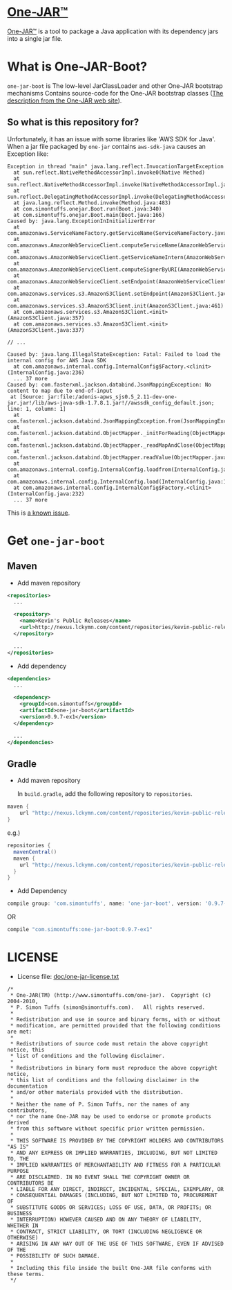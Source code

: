 # [One-JAR™](http://one-jar.sourceforge.net)
[One-JAR™](http://one-jar.sourceforge.net) is a tool to package a Java application with its dependency jars into a single jar file.

# What is One-JAR-Boot?
`one-jar-boot` is The low-level JarClassLoader and other One-JAR bootstrap mechanisms Contains source-code for the One-JAR bootstrap classes ([The description from the One-JAR web site](http://one-jar.sourceforge.net/index.php?page=downloads&file=downloads)).

## So what is this repository for?
Unfortunately, it has an issue with some libraries like 'AWS SDK for Java'. When a jar file packaged by `one-jar` contains `aws-sdk-java` causes an Exception like:

```
Exception in thread "main" java.lang.reflect.InvocationTargetException
  at sun.reflect.NativeMethodAccessorImpl.invoke0(Native Method)
  at sun.reflect.NativeMethodAccessorImpl.invoke(NativeMethodAccessorImpl.java:62)
  at sun.reflect.DelegatingMethodAccessorImpl.invoke(DelegatingMethodAccessorImpl.java:43)
  at java.lang.reflect.Method.invoke(Method.java:483)
  at com.simontuffs.onejar.Boot.run(Boot.java:340)
  at com.simontuffs.onejar.Boot.main(Boot.java:166)
Caused by: java.lang.ExceptionInInitializerError
  at com.amazonaws.ServiceNameFactory.getServiceName(ServiceNameFactory.java:34)
  at com.amazonaws.AmazonWebServiceClient.computeServiceName(AmazonWebServiceClient.java:703)
  at com.amazonaws.AmazonWebServiceClient.getServiceNameIntern(AmazonWebServiceClient.java:676)
  at com.amazonaws.AmazonWebServiceClient.computeSignerByURI(AmazonWebServiceClient.java:278)
  at com.amazonaws.AmazonWebServiceClient.setEndpoint(AmazonWebServiceClient.java:160)
  at com.amazonaws.services.s3.AmazonS3Client.setEndpoint(AmazonS3Client.java:489)
  at com.amazonaws.services.s3.AmazonS3Client.init(AmazonS3Client.java:461)
  at com.amazonaws.services.s3.AmazonS3Client.<init>(AmazonS3Client.java:357)
  at com.amazonaws.services.s3.AmazonS3Client.<init>(AmazonS3Client.java:337)

// ...

Caused by: java.lang.IllegalStateException: Fatal: Failed to load the internal config for AWS Java SDK
  at com.amazonaws.internal.config.InternalConfig$Factory.<clinit>(InternalConfig.java:236)
  ... 37 more
Caused by: com.fasterxml.jackson.databind.JsonMappingException: No content to map due to end-of-input
 at [Source: jar:file:/adonis-apws_sjs0.5_2.11-dev-one-jar.jar!/lib/aws-java-sdk-1.7.8.1.jar!//awssdk_config_default.json; line: 1, column: 1]
  at com.fasterxml.jackson.databind.JsonMappingException.from(JsonMappingException.java:164)
  at com.fasterxml.jackson.databind.ObjectMapper._initForReading(ObjectMapper.java:3036)
  at com.fasterxml.jackson.databind.ObjectMapper._readMapAndClose(ObjectMapper.java:2978)
  at com.fasterxml.jackson.databind.ObjectMapper.readValue(ObjectMapper.java:2075)
  at com.amazonaws.internal.config.InternalConfig.loadfrom(InternalConfig.java:182)
  at com.amazonaws.internal.config.InternalConfig.load(InternalConfig.java:199)
  at com.amazonaws.internal.config.InternalConfig$Factory.<clinit>(InternalConfig.java:232)
  ... 37 more
```
This is [a known issue](https://github.com/aws/aws-sdk-java/issues/185).

# Get `one-jar-boot`

## Maven
* Add maven repository

```xml
<repositories>
  ...

  <repository>
    <name>Kevin's Public Releases</name>
    <url>http://nexus.lckymn.com/content/repositories/kevin-public-releases</url>
  </repository>

  ...
</repositories>
```

* Add dependency

```xml
<dependencies>
  ...

  <dependency>
    <groupId>com.simontuffs</groupId>
    <artifactId>one-jar-boot</artifactId>
    <version>0.9.7-ex1</version>
  </dependency>

  ...
</dependencies>
```

## Gradle
* Add maven repository

  In `build.gradle`, add the following repository to `repositories`.

```gradle
maven {
    url "http://nexus.lckymn.com/content/repositories/kevin-public-releases"
}
```
  e.g.)

```gradle
repositories {
  mavenCentral()
  maven {
    url "http://nexus.lckymn.com/content/repositories/kevin-public-releases"
  }
}
```

* Add Dependency

```gradle
compile group: 'com.simontuffs', name: 'one-jar-boot', version: '0.9.7-ex1'
```
  OR

```gradle
compile "com.simontuffs:one-jar-boot:0.9.7-ex1"
```

# LICENSE
- License file: [doc/one-jar-license.txt](doc/one-jar-license.txt)
```
/*
 * One-JAR(TM) (http://www.simontuffs.com/one-jar).  Copyright (c) 2004-2010,
 * P. Simon Tuffs (simon@simontuffs.com).  	All rights reserved.
 *
 * Redistribution and use in source and binary forms, with or without
 * modification, are permitted provided that the following conditions are met:
 *
 * Redistributions of source code must retain the above copyright notice, this
 * list of conditions and the following disclaimer.
 *
 * Redistributions in binary form must reproduce the above copyright notice,
 * this list of conditions and the following disclaimer in the documentation
 * and/or other materials provided with the distribution.
 *
 * Neither the name of P. Simon Tuffs, nor the names of any contributors,
 * nor the name One-JAR may be used to endorse or promote products derived
 * from this software without specific prior written permission.
 *
 * THIS SOFTWARE IS PROVIDED BY THE COPYRIGHT HOLDERS AND CONTRIBUTORS "AS IS"
 * AND ANY EXPRESS OR IMPLIED WARRANTIES, INCLUDING, BUT NOT LIMITED TO, THE
 * IMPLIED WARRANTIES OF MERCHANTABILITY AND FITNESS FOR A PARTICULAR PURPOSE
 * ARE DISCLAIMED. IN NO EVENT SHALL THE COPYRIGHT OWNER OR CONTRIBUTORS BE
 * LIABLE FOR ANY DIRECT, INDIRECT, INCIDENTAL, SPECIAL, EXEMPLARY, OR
 * CONSEQUENTIAL DAMAGES (INCLUDING, BUT NOT LIMITED TO, PROCUREMENT OF
 * SUBSTITUTE GOODS OR SERVICES; LOSS OF USE, DATA, OR PROFITS; OR BUSINESS
 * INTERRUPTION) HOWEVER CAUSED AND ON ANY THEORY OF LIABILITY, WHETHER IN
 * CONTRACT, STRICT LIABILITY, OR TORT (INCLUDING NEGLIGENCE OR OTHERWISE)
 * ARISING IN ANY WAY OUT OF THE USE OF THIS SOFTWARE, EVEN IF ADVISED OF THE
 * POSSIBILITY OF SUCH DAMAGE.
 *
 * Including this file inside the built One-JAR file conforms with these terms.
 */
```
